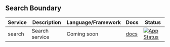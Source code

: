 ## Search Boundary

| Service       | Description       | Language/Framework | Docs                                                  | Status                                                                                                                                                |
|---------------|-------------------|--------------------|-------------------------------------------------------|-------------------------------------------------------------------------------------------------------------------------------------------------------|
| search        | Search service    | Coming soon        | [docs](./internal/boundaries/search/search/README.md) | [![App Status](https://argo.shortlink.best/api/badge?name=shortlink-search&revision=true)](https://argo.shortlink.best/applications/shortlink-search) |                                                                  
